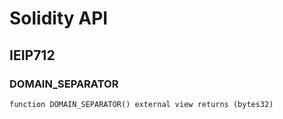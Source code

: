 # Solidity API

## IEIP712

### DOMAIN_SEPARATOR

```solidity
function DOMAIN_SEPARATOR() external view returns (bytes32)
```


